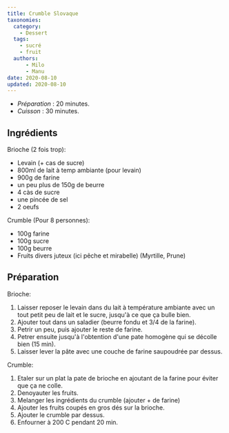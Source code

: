 ```yaml
---
title: Crumble Slovaque
taxonomies:
  category:
    - Dessert
  tags:
    - sucré
    - fruit
  authors:
      - Milo
      - Manu
date: 2020-08-10
updated: 2020-08-10
---
```

- *Préparation* : 20 minutes.
- *Cuisson* : 30 minutes.

## Ingrédients

Brioche (2 fois trop):

   - Levain (+ cas de sucre)
   - 800ml de lait à temp ambiante (pour levain)
   - 900g de farine 
   - un peu plus de 150g de beurre
   - 4 càs de sucre
   - une pincée de sel
   - 2 oeufs

Crumble (Pour 8 personnes):

   - 100g farine
   - 100g sucre
   - 100g beurre
   - Fruits divers juteux (ici pêche et mirabelle) (Myrtille, Prune)

## Préparation

Brioche: 

   1. Laisser reposer le levain dans du lait à température ambiante avec un tout petit peu de lait et le sucre, jusqu'à ce que ça bulle bien.
   2. Ajouter tout dans un saladier (beurre fondu et 3/4 de la farine). 
   3. Petrir un peu, puis ajouter le reste de farine. 
   4. Petrer ensuite jusqu'à l'obtention d'une pate homogène qui se décolle bien (15 min). 
   5. Laisser lever la pâte avec une couche de farine saupoudrée par dessus.

Crumble:

   1. Etaler sur un plat la pate de brioche en ajoutant de la farine pour éviter que ça ne colle.
   2. Denoyauter les fruits.
   3. Melanger les ingrédients du crumble (ajouter + de farine)
   4. Ajouter les fruits coupés en gros dés sur la brioche.
   5. Ajouter le crumble par dessus.
   6. Enfourner à 200 C pendant 20 min.
